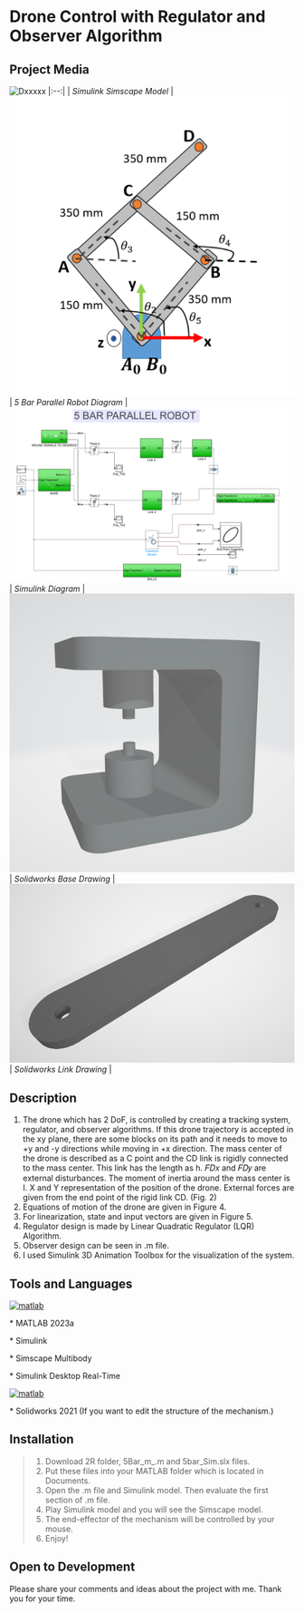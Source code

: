 # Drone Control with Regulator and Observer Algorithm

## Project Media
![Dxxxxx](https://github.com/omerfaruktekin13/5-Bar-Parallel-Robot/blob/main/media/5bargif.gif "Deneme ")
|:--:|
| *Simulink Simscape Model* |
![Dxxxxx](https://github.com/omerfaruktekin13/5-Bar-Parallel-Robot/blob/main/media/5_bar.png "Deneme ")
| *5 Bar Parallel Robot Diagram* |
![Dxxxxx](https://github.com/omerfaruktekin13/5-Bar-Parallel-Robot/blob/main/media/simulink_model.png "Deneme ") 
| *Simulink Diagram* |
![Dxxxxx](https://github.com/omerfaruktekin13/5-Bar-Parallel-Robot/blob/main/media/base.png "Deneme ") 
| *Solidworks Base Drawing* |
![Dxxxxx](https://github.com/omerfaruktekin13/5-Bar-Parallel-Robot/blob/main/media/link.png "Deneme ") 
| *Solidworks Link Drawing* |

## Description
1. The drone which has 2 DoF, is controlled by creating a tracking system, regulator, and observer algorithms. If this drone trajectory is accepted in the xy plane, there are some blocks on its path and it needs to move to +y and -y directions while moving in +x direction. The mass center of the drone is described as a C point and the CD link is rigidly connected to the mass center. This link has the length as h. 𝐹𝐷𝑥 and 𝐹𝐷𝑦 are external disturbances. The moment of inertia around the mass center is I. X and Y representation of the position of the drone. External forces are given from the end point of the rigid link CD. (Fig. 2)
2. Equations of motion of the drone are given in Figure 4.
3. For linearization, state and input vectors are given in Figure 5.
4. Regulator design is made by Linear Quadratic Regulator (LQR) Algorithm.
5. Observer design can be seen in .m file.
6. I used Simulink 3D Animation Toolbox for the visualization of the system.

## Tools and Languages
<a href="https://www.mathworks.com/" target="_blank" rel="noreferrer"> <img src="https://upload.wikimedia.org/wikipedia/commons/2/21/Matlab_Logo.png" alt="matlab" width="40" height="40"/> </a>
<p> * MATLAB 2023a </p>
<p> * Simulink </p>
<p> * Simscape Multibody </p>
<p> * Simulink Desktop Real-Time </p>
<a href="https://www.solidworks.com/" target="_blank" rel="noreferrer"> <img src="https://upload.wikimedia.org/wikipedia/tr/7/75/SolidWorks_Logo.png" alt="matlab" width="150" height="40"/> </a>
<p> 
<p> * Solidworks 2021 (If you want to edit the structure of the mechanism.) </p>

## Installation
> 1. Download 2R folder, 5Bar_m_.m and 5bar_Sim.slx files.
> 2. Put these files into your MATLAB folder which is located in Documents.
> 3. Open the .m file and Simulink model. Then evaluate the first section of .m file.
> 4. Play Simulink model and you will see the Simscape model.
> 5. The end-effector of the mechanism will be controlled by your mouse.
> 6. Enjoy!

## Open to Development
Please share your comments and ideas about the project with me. Thank you for your time.
